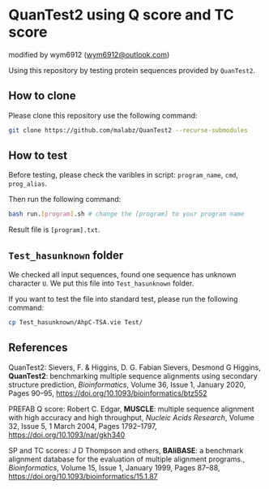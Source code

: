 # QuanTest2 using Q score and TC score

modified by wym6912 (wym6912@outlook.com)

Using this repository by testing protein sequences provided by `QuanTest2`.

## How to clone

Please clone this repository use the following command:

```bash
git clone https://github.com/malabz/QuanTest2 --recurse-submodules
```

## How to test

Before testing, please check the varibles in script: `program_name`, `cmd`, `prog_alias`.

Then run the following command:
```bash
bash run.[program].sh # change the [program] to your program name
```

Result file is `[program].txt`.

## `Test_hasunknown` folder

We checked all input sequences, found one sequence has unknown character `U`. We put this file into `Test_hasunknown` folder.

If you want to test the file into standard test, please run the following command:

```bash
cp Test_hasunknown/AhpC-TSA.vie Test/
```

## References

QuanTest2: Sievers, F. & Higgins, D. G. Fabian Sievers, Desmond G Higgins, **QuanTest2**: benchmarking multiple sequence alignments using secondary structure prediction, *Bioinformatics*, Volume 36, Issue 1, January 2020, Pages 90–95, https://doi.org/10.1093/bioinformatics/btz552

PREFAB Q score: Robert C. Edgar, **MUSCLE**: multiple sequence alignment with high accuracy and high throughput, *Nucleic Acids Research*, Volume 32, Issue 5, 1 March 2004, Pages 1792–1797, https://doi.org/10.1093/nar/gkh340

SP and TC scores: J D Thompson and others, **BAliBASE**: a benchmark alignment database for the evaluation of multiple alignment programs., *Bioinformatics*, Volume 15, Issue 1, January 1999, Pages 87–88, https://doi.org/10.1093/bioinformatics/15.1.87
